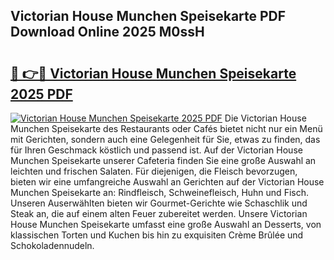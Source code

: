 ## Victorian House Munchen Speisekarte PDF Download Online 2025 M0ssH

# <h2><a href="http://gc97eoo.nevu.top/?p=Victorian+House+Munchen+Speisekarte">🔗 👉🔴 Victorian House Munchen Speisekarte 2025 PDF</a></h2>

[![Victorian House Munchen Speisekarte 2025 PDF](https://i.imgur.com/dBaPXMq.png)](http://gc97eoo.nevu.top/?p=Victorian+House+Munchen+Speisekarte)
Die Victorian House Munchen Speisekarte des Restaurants oder Cafés bietet nicht nur ein Menü mit Gerichten, sondern auch eine Gelegenheit für Sie, etwas zu finden, das für Ihren Geschmack köstlich und passend ist. Auf der Victorian House Munchen Speisekarte unserer Cafeteria finden Sie eine große Auswahl an leichten und frischen Salaten. Für diejenigen, die Fleisch bevorzugen, bieten wir eine umfangreiche Auswahl an Gerichten auf der Victorian House Munchen Speisekarte an: Rindfleisch, Schweinefleisch, Huhn und Fisch. Unseren Auserwählten bieten wir Gourmet-Gerichte wie Schaschlik und Steak an, die auf einem alten Feuer zubereitet werden. Unsere Victorian House Munchen Speisekarte umfasst eine große Auswahl an Desserts, von klassischen Torten und Kuchen bis hin zu exquisiten Crème Brûlée und Schokoladennudeln.
